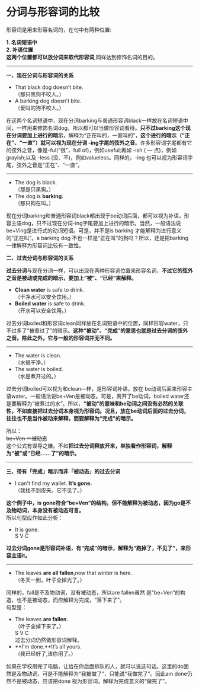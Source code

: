 # 分词与形容词的比较

形容词是用来形容名词的，在句中有两种位置:  

**1. 名词短语中**  
**2. 补语位置**  
**这两个位置都可以放分词来取代形容词**,同样达到修饰名词的目的。  


---


**一、现在分词与形容词的关系**  
>  
- That black dog doesn’t bite.  
（那只黑狗不咬人。）  
- A barking dog doesn't bite.  
（爱叫的狗不咬人。）  

在这两个名词短语中，现在分词barking与普通形容词black一样放在名词短语中间，一样用来修饰名词dog，所以都可以当做形容词看待。**只不过barking这个现在分词要加上进行的暗示**，解释为“正在叫的，一直叫的”，**这个进行的暗示（“正在”、“一直”）就可以视为现在分词 -ing字尾的弦外之音**。许多形容词字尾都有它的弦外之音，像是-ful(“很”，full of)，例如useful;再如 -ish ( — 点)，例如grayish;以及 -less (没、不)，例如valueless。同样的，-ing 也可以视为形容词字尾，弦外之音是“正在”、“一直”。  


---

>  
- The dog is black.  
（那是只黑狗。）  
- The dog is **barking**.  
（那只狗在叫。）  

现在分词barking和普通形容词black都出现于be动词后面，都可以视为补语，形容主语dog，只不过现在分词-ing字尾要加上进行的暗示。当然，一般语法说be+Ving是进行式的动词短语。可是，并不是is barking 才能解释为进行意义的“正在叫”。a barking dog 不也一样是“正在叫”的狗吗？所以，还是把barking—律解释为形容词比较有一致性。  

**二、过去分词与形容词的关系**  

**过去分词**与现在分词一样，可以出现在两种形容词位置来形容名词，**不过它的弦外之音是被动或完成的暗示，要加上“被”、“已经”来解释。**   
>  
- **Clean water** is safe to drink.  
（干净水可以安全饮用。）  
- **Boiled water** is safe to drink.  
（开水可以安全饮用。）  

过去分词boiled和形容词clean同样放在名词短语中的位置，同样形容water，只不过多了“被煮过了”的暗示。**这种“被动”、“完成”的意思也就是过去分词的弦外之音。除此之外，它与一般的形容词并无不同。**  

----

- The water is clean.  
（水很干净。）  
- The water is boiled.  
（水是煮开过的。）  

过去分词boiled可以视为和clean—样，是形容词补语，放在 be动词后面来形容主语water。一般语法说be+Ven是被动态。可是，离开了be动词，boiled water还是要解释为“被煮过的水”。所以，**“被动”的意味和be动词之间没有必然的关联性，不如直接把过去分词本身视为形容词。况且，放在be动词后面的过去分词，往往也不是当作被动来解释，而要解释为“完成”的暗示。**  

所以：  
~~be+Ven ＝被动态~~  
这个公式有误导之嫌。不如**把过去分词释放开来，单独看作形容词，解释为“被”或“已经……了”的暗示。**


---


**三、带有「完成」暗示而非「被动态」的过去分词**  

- I can't find my wallet. **It’s gone.**  
（我找不到皮夹。它不见了。）  

**这个例子中，is gone符合“be+Ven”的结构，但不能解释为被动态，因为go是不及物动词，本身没有被动态可言。**  
所以句型应作如此分析： 

- It is gone.  
S V C  

**过去分词gone是形容词补语，有“完成”的暗示，解释为“跑掉了，不见了”，来形容主语it。**  

----  

- The leaves **are all fallen**,now that winter is here.  
（冬天一到，叶子全掉光了。）

同样的，fall是不及物动词，没有被动态，所以are fallen虽然 是"be+Ven”的构造，也不是被动态，而应解释为完成，“落下来了”。  
句型是：  
>  
- The leaves **are fallen**.  
（叶子全掉下来了。）  
S V C  
过去分词仍然做形容词解释。  
- **I'm done.**It’s all yours.  
（我已经好了,该你用了。）  

如果在学校用完了电脑，让给在你后面排队的人，就可以说这句话。这里的do固然是及物动词，可是不能解释为“我被做了”，只能说“我做完了”。因此am done仍然不是被动态，应该把done 视为形容词，解释为完成意义的“做完了”。  